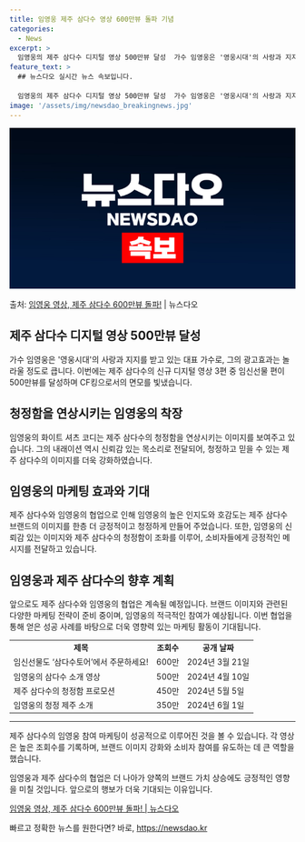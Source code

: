 ```yaml
---
title: 임영웅 제주 삼다수 영상 600만뷰 돌파 기념
categories:
  - News
excerpt: >
  임영웅의 제주 삼다수 디지털 영상 500만뷰 달성  가수 임영웅은 '영웅시대'의 사랑과 지지를 받고 있는 대…
feature_text: >
  ## 뉴스다오 실시간 뉴스 속보입니다.

  임영웅의 제주 삼다수 디지털 영상 500만뷰 달성  가수 임영웅은 '영웅시대'의 사랑과 지지를 받고 있는 대…
image: '/assets/img/newsdao_breakingnews.jpg'
---
```


![뉴스다오 속보](/assets/img/newsdao_breakingnews.jpg)

<p>출처: <a href="https://newsdao.kr/4657" rel="dofollow">임영웅 영상, 제주 삼다수 600만뷰 돌파!</a> | 뉴스다오</p>

<h2 data-ke-size="size26">제주 삼다수 디지털 영상 500만뷰 달성</h2>
<p data-ke-size="size16">가수 임영웅은 '영웅시대'의 사랑과 지지를 받고 있는 대표 가수로, 그의 광고효과는 놀라울 정도로 큽니다. 이번에는 제주 삼다수의 신규 디지털 영상 3편 중 임신선물 편이 500만뷰를 달성하며 CF킹으로서의 면모를 빛냈습니다.</p>

<h2 data-ke-size="size26">청정함을 연상시키는 임영웅의 착장</h2>
<p data-ke-size="size16">임영웅의 화이트 셔츠 코디는 제주 삼다수의 청정함을 연상시키는 이미지를 보여주고 있습니다. 그의 내래이션 역시 신뢰감 있는 목소리로 전달되어, 청정하고 믿을 수 있는 제주 삼다수의 이미지를 더욱 강화하였습니다.</p>

<h2 data-ke-size="size26">임영웅의 마케팅 효과와 기대</h2>
<p data-ke-size="size16">제주 삼다수와 임영웅의 협업으로 인해 임영웅의 높은 인지도와 호감도는 제주 삼다수 브랜드의 이미지를 한층 더 긍정적이고 청정하게 만들어 주었습니다. 또한, 임영웅의 신뢰감 있는 이미지와 제주 삼다수의 청정함이 조화를 이루어, 소비자들에게 긍정적인 메시지를 전달하고 있습니다.</p>

<h2 data-ke-size="size26">임영웅과 제주 삼다수의 향후 계획</h2>
<p data-ke-size="size16">앞으로도 제주 삼다수와 임영웅의 협업은 계속될 예정입니다. 브랜드 이미지와 관련된 다양한 마케팅 전략이 준비 중이며, 임영웅의 적극적인 참여가 예상됩니다. 이번 협업을 통해 얻은 성공 사례를 바탕으로 더욱 영향력 있는 마케팅 활동이 기대됩니다.</p>

<table>
  <tr>
    <td style="text-align: center; height: 17px;"><b>제목</b></td>
    <td style="text-align: center; height: 17px;"><b>조회수</b></td>
    <td style="text-align: center; height: 17px;"><b>공개 날짜</b></td>
  </tr>
  <tr>
    <td>임신선물도 ‘삼다수토어’에서 주문하세요!</td>
    <td style="text-align: center;">600만</td>
    <td>2024년 3월 21일</td>
  </tr>
  <tr>
    <td>임영웅의 삼다수 소개 영상</td>
    <td style="text-align: center;">500만</td>
    <td>2024년 4월 10일</td>
  </tr>
  <tr>
    <td>제주 삼다수의 청정함 프로모션</td>
    <td style="text-align: center;">450만</td>
    <td>2024년 5월 5일</td>
  </tr>
  <tr>
    <td>임영웅의 청정 제주 소개</td>
    <td style="text-align: center;">350만</td>
    <td>2024년 6월 1일</td>
  </tr>
</table>

<hr>
<p data-ke-size="size16">제주 삼다수의 임영웅 참여 마케팅이 성공적으로 이루어진 것을 볼 수 있습니다. 각 영상은 높은 조회수를 기록하며, 브랜드 이미지 강화와 소비자 참여를 유도하는 데 큰 역할을 했습니다.</p>
<p data-ke-size="size16">임영웅과 제주 삼다수의 협업은 더 나아가 양쪽의 브랜드 가치 상승에도 긍정적인 영향을 미칠 것입니다. 앞으로의 행보가 더욱 기대되는 이유입니다.</p>

<a href="https://newsdao.kr/4657">임영웅 영상, 제주 삼다수 600만뷰 돌파! | 뉴스다오</a> 

빠르고 정확한 뉴스를 원한다면? 바로, <a href="https://newsdao.kr" rel="dofollow">https://newsdao.kr</a>


    
